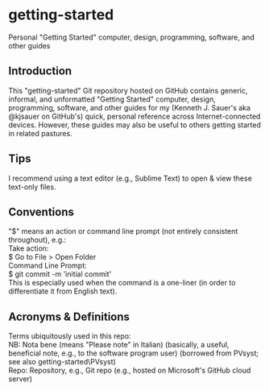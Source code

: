 # getting-started
Personal "Getting Started" computer, design, programming, software, and other guides

## Introduction
This "getting-started" Git repository hosted on GitHub contains generic, informal, and unformatted "Getting Started" computer, design, programming, software, and other guides for my (Kenneth J. Sauer's aka @kjsauer on GitHub's) quick, personal reference across Internet-connected devices. However, these guides may also be useful to others getting started in related pastures.

## Tips
I recommend using a text editor (e.g., Sublime Text) to open & view these text-only files.

## Conventions
"$" means an action or command line prompt (not entirely consistent throughout), e.g.:  
Take action:  
$ Go to File > Open Folder  
Command Line Prompt:  
$ git commit -m 'initial commit'  
This is especially used when the command is a one-liner (in order to differentiate it from English text).

## Acronyms & Definitions
Terms ubiquitously used in this repo:  
NB: Nota bene (means "Please note" in Italian) (basically, a useful, beneficial note, e.g., to the software program user) (borrowed from PVsyst; see also getting-started\PVsyst)  
Repo: Repository, e.g., Git repo (e.g., hosted on Microsoft's GitHub cloud server)